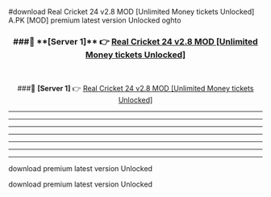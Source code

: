 #download Real Cricket 24 v2.8 MOD [Unlimited Money tickets Unlocked]  A.PK [MOD] premium latest version Unlocked oghto 



<div align="center">
<h3>###🔹 **[Server 1]** 👉 <a href="https://download1apk.web.app/">Real Cricket 24 v2.8 MOD [Unlimited Money tickets Unlocked] </a></h3><br>


###🔹 **[Server 1]** 👉 <a href="https://download1apk.web.app/">Real Cricket 24 v2.8 MOD [Unlimited Money tickets Unlocked] </a></h3>
</div>



----------------------------------------------------------

----------------------------------------------------------

----------------------------------------------------------

----------------------------------------------------------

----------------------------------------------------------

----------------------------------------------------------

----------------------------------------------------------

download premium latest version Unlocked

download premium latest version Unlocked
